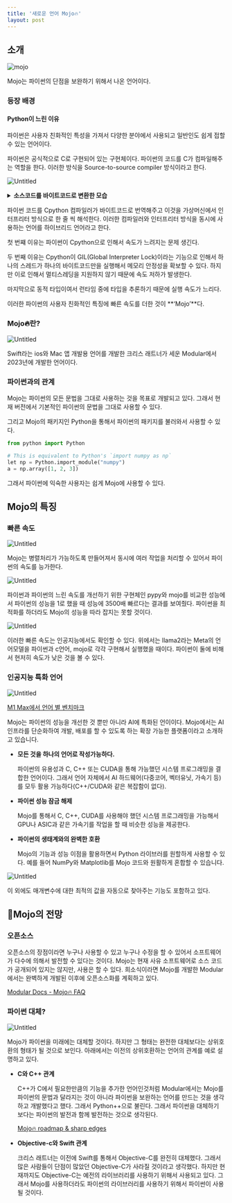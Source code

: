 ```yaml
---
title: '새로운 언어 Mojo🔥'
layout: post
---
```


## 소개

![mojo](../imgs/2023-11-21/mojo.jpg)

Mojo는 파이썬의 단점을 보완하기 위해서 나온 언어이다.

### 등장 배경

#### Python이 느린 이유

파이썬은 사용자 친화적인 특성을 가져서 다양한 분야에서 사용되고 일반인도 쉽게 접할 수 있는 언어이다.

파이썬은 공식적으로 C로 구현되어 있는 구현체이다. 파이썬의 코드를 C가 컴파일해주는 역할을 한다. 이러한 방식을 Source-to-source compiler 방식이라고 한다.

![Untitled](../imgs/2023-11-21/Cpython.png)

<details>
<summary style="font-weight: bold">소스코드를 바이트코드로 변환한 모습</summary>
<div markdown="1">

![Untitled](../imgs/2023-11-21/python%20source.png)

![Untitled](../imgs/2023-11-21/byte%20code.png)

Cpython 컴파일러에 의해서 바이트코드로 번역된다.

</div>
</details>

파이썬 코드를 Cpython 컴파일러가 바이트코드로 번역해주고 이것을 가상머신에서 인터프리터 방식으로 한 줄 씩 해석한다. 이러한 컴파일러와 인터프리터 방식을 동시에 사용하는 언어를 하이브리드 언어라고 한다.

첫 번쨰 이유는 파이썬이 Cpython으로 인해서 속도가 느려지는 문제 생긴다.

두 번째 이유는 Cpython이 GIL(Global Interpreter Lock)이라는 기능으로 인해서 하나의 스레드가 하나의 바이트코드만을 실행해서 메모리 안정성을 확보할 수 있다. 하지만 이로 인해서 멀티스레딩을 지원하지 않기 때문에 속도 저하가 발생한다.

마지막으로 동적 타입이여서 런타임 중에 타입을 추론하기 때문에 실행 속도가 느리다.

이러한 파이썬의 사용자 친화적인 특징에 빠른 속도를 더한 것이 **‘Mojo’**다.

### Mojo🔥란?

![Untitled](../imgs/2023-11-21/Chris%20Lattner.png)

Swift라는 ios와 Mac 앱 개발용 언어를 개발한 크리스 래트너가 세운 Modular에서 2023년에 개발한 언어이다.

### 파이썬과의 관계

Mojo는 파이썬의 모든 문법을 그대로 사용하는 것을 목표로 개발되고 있다. 그래서 현재 버전에서 기본적인 파이썬의 문법을 그대로 사용할 수 있다.

그리고 Mojo의 패키지인 Python을 통해서 파이썬의 패키지를 불러와서 사용할 수 있다.

```python
from python import Python

# This is equivalent to Python's `import numpy as np`
let np = Python.import_module("numpy")
a = np.array([1, 2, 3])
```

그래서 파이썬에 익숙한 사용자는 쉽게 Mojo에 사용할 수 있다.

## Mojo의 특징

### 빠른 속도

![Untitled](../imgs/2023-11-21/parallel%20process.gif)

Mojo는 병렬처리가 가능하도록 만들어져서 동시에 여러 작업을 처리할 수 있어서 파이썬의 속도를 능가한다.

![Untitled](../imgs/2023-11-21/speed.png)

파이썬과 파이썬의 느린 속도를 개선하기 위한 구현체인 pypy와 mojo를 비교한 성능에서 파이썬의 성능을 1로 했을 때 성능에 3500배 빠르다는 결과를 보여줬다. 파이썬을 최적화를 하더라도 Mojo의 성능을 따라 잡지는 못할 것이다.

![Untitled](../imgs/2023-11-21/llama2.gif)

이러한 빠른 속도는 인공지능에서도 확인할 수 있다. 위에서는 llama2라는 Meta의 언어모델을 파이썬과 c언어, mojo로 각각 구현해서 실행했을 때이다. 파이썬이 둘에 비해서 현저히 속도가 낮은 것을 볼 수 있다.

### 인공지능 특화 언어

![Untitled](../imgs/2023-11-21/mojo%20AI.png)

[M1 Max에서 언어 별 벤치마크](https://engiware.com/benchmark/llama2-ports-extensive-benchmarks-mac-m1-max.html)

Mojo는 파이썬의 성능을 개선한 것 뿐만 아니라 AI에 특화된 언이이다. Mojo에서는 AI 인프라를 단순화하여 개발, 배포를 할 수 있도록 하는 확장 가능한 플랫폼이라고 소개하고 있습니다.

- **모든 것을 하나의 언어로 작성가능하다.**

  파이썬의 유용성과 C, C++ 또는 CUDA을 통해 가능했던 시스템 프로그래밍을 결합한 언어이다. 그래서 언어 자체에서 AI 하드웨어(다중코어, 벡터유닛, 가속기 등)를 모두 활용 가능하다(C++/CUDA와 같은 복잡함이 없다).

- **파이썬 성능 잠금 해제**

  Mojo를 통해서 C, C++, CUDA를 사용해야 했던 시스템 프로그래밍을 가능해서 GPU나 ASIC과 같은 가속기를 작업을 할 때 비슷한 성능을 제공한다.

- **파이썬의 생태계와의 완벽한 호환**

  Mojo의 기능과 성능 이점을 활용하면서 Python 라이브러를 원할하게 사용할 수 있다. 예를 들어 NumPy와 Matplotlib를 Mojo 코드와 원활하게 혼합할 수 있습니다.

![Untitled](../imgs/2023-11-21/language%20for%20AI.png)

이 외에도 매개변수에 대한 최적의 값을 자동으로 찾아주는 기능도 포함하고 있다.

## 🔭Mojo의 전망

### 오픈소스

오픈소스의 장점이라면 누구나 사용할 수 있고 누구나 수정을 할 수 있어서 소프트웨어가 다수에 의해서 발전할 수 있다는 것이다. Mojo는 현재 사유 소프트웨어로 소스 코드가 공개되어 있지는 않지만, 사용은 할 수 있다. 희소식이라면 Mojo를 개발한 Modular에서는 완벽하게 개발된 이후에 오픈소스화를 계획하고 있다.

[Modular Docs - Mojo🔥 FAQ](https://docs.modular.com/mojo/faq.html#will-mojo-be-open-sourced)

### 파이썬 대체?

![Untitled](../imgs/2023-11-21/superset.png)

Mojo가 파이썬을 미래에는 대체할 것이다. 하지만 그 형태는 완전한 대체보다는 상위호환의 형태가 될 것으로 보인다. 아래에서는 이전의 상위호환하는 언어의 관계를 예로 설명하고 있다.

- **C와 C++ 관계**

  C++가 C에서 필요한만큼의 기능을 추가한 언어인것처럼 Modular에서는 Mojo를 파이썬의 문법과 달라지는 것이 아니라 파이썬을 보완하는 언어를 만드는 것을 생각하고 개발했다고 했다. 그래서 Python++으로 불린다. 그래서 파이썬을 대체하기 보다는 파이썬의 발전과 함께 발전하는 것으로 생각된다.

  [Mojo🔥 roadmap & sharp edges](https://docs.modular.com/mojo/roadmap.html#overall-priorities)

- **Objective-c와 Swift 관계**

  크리스 래트너는 이전에 Swift를 통해서 Objective-C를 완전히 대체했다. 그래서 많은 사람들이 단점이 많았던 Objective-C가 사라질 것이라고 생각했다. 하지만 현재까지도 Objective-C는 예전의 라이브러리를 사용하기 위해서 사용되고 있다. 그래서 Mojo를 사용하더라도 파이썬의 라이브러리를 사용하기 위해서 파이썬이 사용될 것이다.

